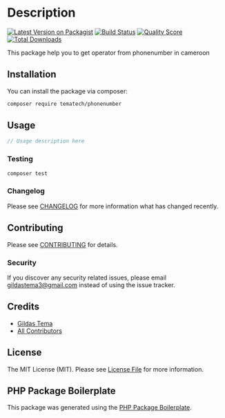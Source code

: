# Description

[![Latest Version on Packagist](https://img.shields.io/packagist/v/tematech/phonenumber.svg?style=flat-square)](https://packagist.org/packages/tematech/phonenumber)
[![Build Status](https://img.shields.io/travis/tematech/phonenumber/master.svg?style=flat-square)](https://travis-ci.org/tematech/phonenumber)
[![Quality Score](https://img.shields.io/scrutinizer/g/tematech/phonenumber.svg?style=flat-square)](https://scrutinizer-ci.com/g/tematech/phonenumber)
[![Total Downloads](https://img.shields.io/packagist/dt/tematech/phonenumber.svg?style=flat-square)](https://packagist.org/packages/tematech/phonenumber)

This package help you to get operator from phonenumber in cameroon

## Installation

You can install the package via composer:

```bash
composer require tematech/phonenumber
```

## Usage

``` php
// Usage description here
```

### Testing

``` bash
composer test
```

### Changelog

Please see [CHANGELOG](CHANGELOG.md) for more information what has changed recently.

## Contributing

Please see [CONTRIBUTING](CONTRIBUTING.md) for details.

### Security

If you discover any security related issues, please email gildastema3@gmail.com instead of using the issue tracker.

## Credits

- [Gildas Tema](https://github.com/tematech)
- [All Contributors](../../contributors)

## License

The MIT License (MIT). Please see [License File](LICENSE.md) for more information.

## PHP Package Boilerplate

This package was generated using the [PHP Package Boilerplate](https://laravelpackageboilerplate.com).
